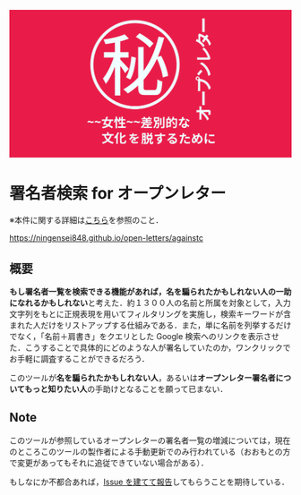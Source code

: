[![オープンレター　女性差別的な文化を脱するために](/static/img/open-letters-banner.svg)](https://ningensei848.github.io/open-letters)

# 署名者検索 for オープンレター

※本件に関する詳細は[こちら](https://ningensei848.github.io/open-letters/againstc)を参照のこと．

https://ningensei848.github.io/open-letters/againstc

## 概要

**もし署名者一覧を検索できる機能があれば，名を騙られたかもしれない人の一助になれるかもしれない**と考えた．約１３００人の名前と所属を対象として，入力文字列をもとに正規表現を用いてフィルタリングを実施し，検索キーワードが含まれた人だけをリストアップする仕組みである．また，単に名前を列挙するだけでなく，「名前＋肩書き」をクエリとした Google 検索へのリンクを表示させた．こうすることで具体的にどのような人が署名していたのか，ワンクリックでお手軽に調査することができるだろう．

このツールが**名を騙られたかもしれない人**，あるいは**オープンレター署名者についてもっと知りたい人**の手助けとなることを願って已まない．

## Note

<div className="msg">

このツールが参照しているオープンレターの署名者一覧の増減については，現在のところこのツールの製作者による手動更新でのみ行われている（おおもとの方で変更があってもそれに追従できていない場合がある）．

もしなにか不都合あれば，[Issue を建てて報告](https://github.com/Ningensei848/open-letters/issues/new)してもらうことを期待している．

</div>
